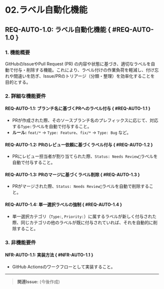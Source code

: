 # 02.ラベル自動化機能

## REQ-AUTO-1.0: ラベル自動化機能 { #REQ-AUTO-1.0 }

### 1. 機能概要

GitHubのIssueやPull Request
(PR) の内容や状態に基づき、適切なラベルを自動で付与・削除する機能。これにより、ラベル付けの作業負荷を軽減し、付け忘れや間違いを防ぎ、Issue/PRのトリアージ（分類・整理）を効率化することを目的とする。

### 2. 詳細な機能要件

#### REQ-AUTO-1.1: ブランチ名に基づくPRへのラベル付与 { #REQ-AUTO-1.1 }

- PRが作成された際、そのソースブランチ名のプレフィックスに応じて、対応する`Type:`ラベルを自動で付与すること。
- **ルール:** `feat/*` → `Type: Feature`、`fix/*` → `Type: Bug` など。

#### REQ-AUTO-1.2: PRのレビュー依頼に基づくラベル付与 { #REQ-AUTO-1.2 }

- PRにレビュー担当者が割り当てられた際、`Status: Needs Review👀`ラベルを自動で付与すること。

#### REQ-AUTO-1.3: PRのマージに基づくラベル削除 { #REQ-AUTO-1.3 }

- PRがマージされた際、`Status: Needs Review👀`ラベルを自動で削除すること。

#### REQ-AUTO-1.4: 単一選択ラベルの強制 { #REQ-AUTO-1.4 }

- 単一選択カテゴリ（`Type:`,
  `Priority:`）に属するラベルが新しく付与された際、同じカテゴリの他のラベルが既に付与されていれば、それを自動的に削除すること。

### 3. 非機能要件

#### NFR-AUTO-1.1: 実装方法 { #NFR-AUTO-1.1 }

- GitHub Actionsのワークフローとして実装すること。

---

> **関連Issue:** (今後作成)
